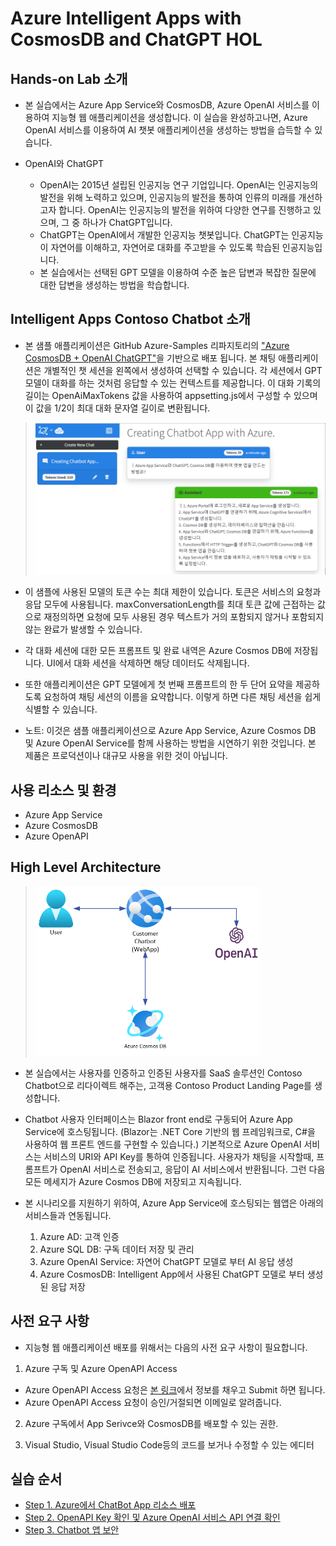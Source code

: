 # Azure Intelligent Apps with CosmosDB and ChatGPT HOL

## Hands-on Lab 소개

* 본 실습에서는 Azure App Service와 CosmosDB, Azure OpenAI 서비스를 이용하여 지능형 웹 애플리케이션을 생성합니다. 이 실습을 완성하고나면, Azure OpenAI 서비스를 이용하여 AI 챗봇 애플리케이션을 생성하는 방법을 습득할 수 있습니다.

* OpenAI와 ChatGPT
  * OpenAI는 2015년 설립된 인공지능 연구 기업입니다. OpenAI는 인공지능의 발전을 위해 노력하고 있으며, 인공지능의 발전을 통하여 인류의 미래를 개선하고자 합니다. OpenAI는 인공지능의 발전을 위하여 다양한 연구를 진행하고 있으며, 그 중 하나가 ChatGPT입니다.
  * ChatGPT는 OpenAI에서 개발한 인공지능 챗봇입니다. ChatGPT는 인공지능이 자연어를 이해하고, 자연어로 대화를 주고받을 수 있도록 학습된 인공지능입니다.
  * 본 실습에서는 선택된 GPT 모델을 이용하여 수준 높은 답변과 복잡한 질문에 대한 답변을 생성하는 방법을 학습합니다.

## Intelligent Apps Contoso Chatbot 소개

* 본 샘플 애플리케이션은 GitHub Azure-Samples 리파지토리의 ["Azure CosmosDB + OpenAI ChatGPT"](https://github.com/Azure-Samples/cosmosdb-chatgpt)을 기반으로 배포 됩니다. 본 채팅 애플리케이션은 개별적인 챗 세션을 왼쪽에서 생성하여 선택할 수 있습니다. 각 세션에서 GPT 모델이 대화를 하는 것처럼 응답할 수 있는 컨텍스트를 제공합니다. 이 대화 기록의 길이는 OpenAiMaxTokens 값을 사용하여 appsetting.js에서 구성할 수 있으며 이 값을 1/2이 최대 대화 문자열 길이로 변환됩니다.

> <img src="./images/ChatbotScreen.png" width="640"/>

* 이 샘플에 사용된 모델의 토큰 수는 최대 제한이 있습니다. 토큰은 서비스의 요청과 응답 모두에 사용됩니다. maxConversationLength를 최대 토큰 값에 근접하는 값으로 재정의하면 요청에 모두 사용된 경우 텍스트가 거의 포함되지 않거나 포함되지 않는 완료가 발생할 수 있습니다.

* 각 대화 세션에 대한 모든 프롬프트 및 완료 내역은 Azure Cosmos DB에 저장됩니다. UI에서 대화 세션을 삭제하면 해당 데이터도 삭제됩니다.

* 또한 애플리케이션은 GPT 모델에게 첫 번째 프롬프트의 한 두 단어 요약을 제공하도록 요청하여 채팅 세션의 이름을 요약합니다. 이렇게 하면 다른 채팅 세션을 쉽게 식별할 수 있습니다.

* 노트: 이것은 샘플 애플리케이션으로 Azure App Service, Azure Cosmos DB 및 Azure OpenAI Service를 함께 사용하는 방법을 시연하기 위한 것입니다. 본 제품은 프로덕션이나 대규모 사용을 위한 것이 아닙니다.

## 사용 리소스 및 환경
  * Azure App Service
  * Azure CosmosDB
  * Azure OpenAPI

## High Level Architecture
> <img src="./images/Chatbot Architecture.png" width="360"/>

  * 본 실습에서는 사용자를 인증하고 인증된 사용자를 SaaS 솔루션인 Contoso Chatbot으로 리다이렉트 해주는, 고객용 Contoso Product Landing Page를 생성합니다.

  * Chatbot 사용자 인터페이스는 Blazor front end로 구동되어 Azure App Service에 호스팅됩니다. (Blazor는 .NET Core 기반의 웹 프레임워크로, C#을 사용하여 웹 프론트 엔드를 구현할 수 있습니다.) 기본적으로 Azure OpenAI 서비스는 서비스의 URI와 API Key를 통하여 인증됩니다. 사용자가 채팅을 시작할때, 프롬프트가 OpenAI 서비스로 전송되고, 응답이 AI 서비스에서 반환됩니다. 그런 다음 모든 메세지가 Azure Cosmos DB에 저장되고 지속됩니다.

  * 본 시나리오를 지원하기 위하여, Azure App Service에 호스팅되는 웹앱은 아래의 서비스들과 연동됩니다.

    1. Azure AD: 고객 인증
    2. Azure SQL DB: 구독 데이터 저장 및 관리
    3. Azure OpenAI Service: 자연어 ChatGPT 모델로 부터 AI 응답 생성
    4. Azure CosmosDB: Intelligent App에서 사용된 ChatGPT 모델로 부터 생성된 응답 저장

## 사전 요구 사항

* 지능형 웹 애플리케이션 배포를 위해서는 다음의 사전 요구 사항이 필요합니다.

1. Azure 구독 및 Azure OpenAPI Access

  * Azure OpenAPI Access 요청은 [본 링크](https://customervoice.microsoft.com/Pages/ResponsePage.aspx?id=v4j5cvGGr0GRqy180BHbR7en2Ais5pxKtso_Pz4b1_xUOFA5Qk1UWDRBMjg0WFhPMkIzTzhKQ1dWNyQlQCN0PWcu)에서 정보를 채우고 Submit 하면 됩니다.
  * Azure OpenAPI Access 요청이 승인/거절되면 이메일로 알려줍니다.

2. Azure 구독에서 App Serivce와 CosmosDB를 배포할 수 있는 권한.

3. Visual Studio, Visual Studio Code등의 코드를 보거나 수정할 수 있는 에디터

## 실습 순서

* [Step 1. Azure에서 ChatBot App 리소스 배포](https://github.com/jeongaelee/ChatbotAppHOL/blob/master/step01.md)
* [Step 2. OpenAPI Key 확인 및 Azure OpenAI 서비스 API 연결 확인](https://github.com/jeongaelee/ChatbotAppHOL/blob/master/step02.md)
* [Step 3. Chatbot 앱 보안](https://github.com/jeongaelee/ChatbotAppHOL/blob/master/step03.md)
